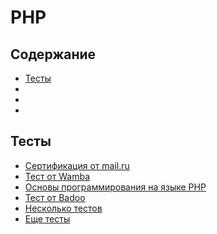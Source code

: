 # PHP

## Содержание
* [Тесты](#Тесты)
* []()
* []()
* []()

## Тесты
* [Сертификация от mail.ru](https://certification.mail.ru/)
* [Тест от Wamba](https://corp.wamba.com/ru/test/)
* [Основы программирования на языке PHP](http://crowdtest.org/ru/php)
* [Тест от Badoo](http://php.feedme.ru/)
* [Несколько тестов](http://onlinetestcentre.com/search/php.html)
* [Еще тесты](http://www.quizful.net/category/php)